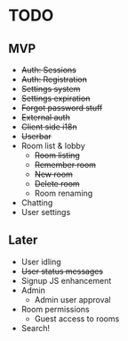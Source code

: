 TODO
====

MVP
---

* ~~Auth: Sessions~~
* ~~Auth: Registration~~
* ~~Settings system~~
* ~~Settings expiration~~
* ~~Forgot password stuff~~
* ~~External auth~~
* ~~Client side i18n~~
* ~~Userbar~~
* Room list & lobby
  * ~~Room listing~~
  * ~~Remember room~~
  * ~~New room~~
  * ~~Delete room~~
  * Room renaming
* Chatting
* User settings

Later
---

* User idling
* ~~User status messages~~
* Signup JS enhancement
* Admin
  * Admin user approval
* Room permissions
  * Guest access to rooms
* Search!